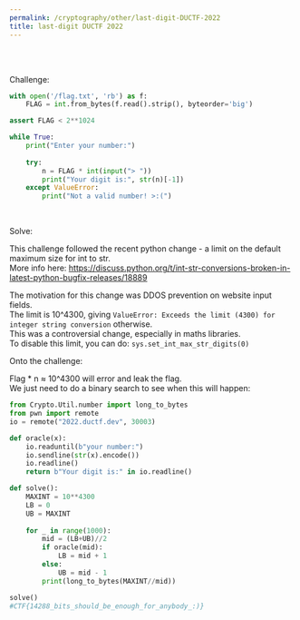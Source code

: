 ```yaml
---
permalink: /cryptography/other/last-digit-DUCTF-2022
title: last-digit DUCTF 2022
---
```


<br>
<br>


Challenge:

```python
with open('/flag.txt', 'rb') as f:
    FLAG = int.from_bytes(f.read().strip(), byteorder='big')

assert FLAG < 2**1024

while True:
    print("Enter your number:")
    
    try:
        n = FLAG * int(input("> "))
        print("Your digit is:", str(n)[-1])
    except ValueError:
        print("Not a valid number! >:(")
```

<br>

Solve:

This challenge followed the recent python change - a limit on the default maximum size for int to str. <br>
More info here: <https://discuss.python.org/t/int-str-conversions-broken-in-latest-python-bugfix-releases/18889> <br>

The motivation for this change was DDOS prevention on website input fields. <br>
The limit is 10^4300, giving `ValueError: Exceeds the limit (4300) for integer string conversion` otherwise. <br>
This was a controversial change, especially in maths libraries. <br>
To disable this limit, you can do: `sys.set_int_max_str_digits(0)`

Onto the challenge:

Flag * n ≈ 10^4300 will error and leak the flag. <br>
We just need to do a binary search to see when this will happen: <br>

```python
from Crypto.Util.number import long_to_bytes
from pwn import remote
io = remote("2022.ductf.dev", 30003)

def oracle(x):
    io.readuntil(b"your number:")
    io.sendline(str(x).encode())
    io.readline()
    return b"Your digit is:" in io.readline()

def solve():
    MAXINT = 10**4300
    LB = 0
    UB = MAXINT
     
    for _ in range(1000):
        mid = (LB+UB)//2
        if oracle(mid):
            LB = mid + 1
        else:
            UB = mid - 1
        print(long_to_bytes(MAXINT//mid))

solve()
#CTF{14288_bits_should_be_enough_for_anybody_:)}
```

